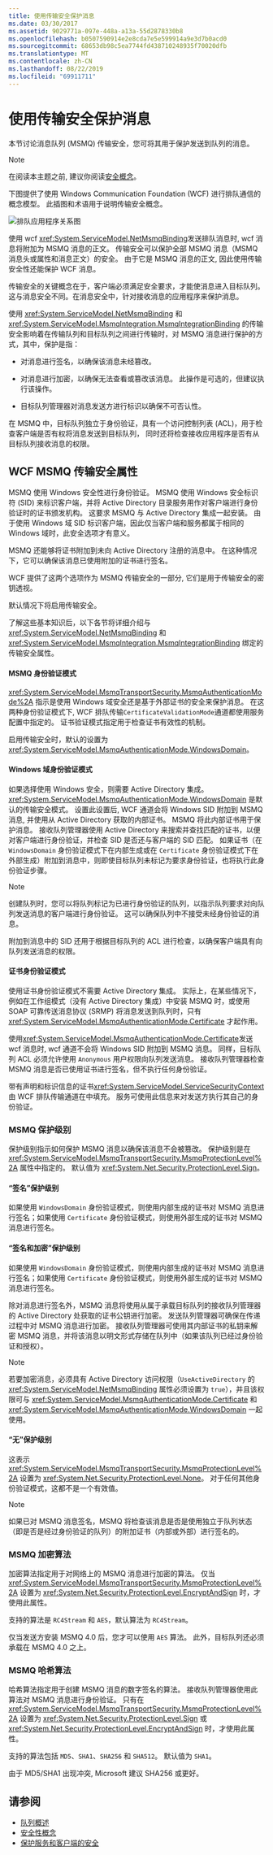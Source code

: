 ```yaml
---
title: 使用传输安全保护消息
ms.date: 03/30/2017
ms.assetid: 9029771a-097e-448a-a13a-55d2878330b8
ms.openlocfilehash: b0507590914e2e8cda7e5e599914a9e3d7b0acd0
ms.sourcegitcommit: 68653db98c5ea7744fd438710248935f70020dfb
ms.translationtype: MT
ms.contentlocale: zh-CN
ms.lasthandoff: 08/22/2019
ms.locfileid: "69911711"
---
```

# <a name="securing-messages-using-transport-security"></a>使用传输安全保护消息
本节讨论消息队列 (MSMQ) 传输安全，您可将其用于保护发送到队列的消息。  
  
> [!NOTE]
> 在阅读本主题之前, 建议你阅读[安全概念](../../../../docs/framework/wcf/feature-details/security-concepts.md)。  
  
 下图提供了使用 Windows Communication Foundation (WCF) 进行排队通信的概念模型。 此插图和术语用于说明传输安全概念。  
  
 ![排队应用程序关系图](../../../../docs/framework/wcf/feature-details/media/distributed-queue-figure.jpg "分布式队列-图表")  
  
 使用 wcf <xref:System.ServiceModel.NetMsmqBinding>发送排队消息时, wcf 消息将附加为 MSMQ 消息的正文。 传输安全可以保护全部 MSMQ 消息（MSMQ 消息头或属性和消息正文）的安全。 由于它是 MSMQ 消息的正文, 因此使用传输安全性还能保护 WCF 消息。  
  
 传输安全的关键概念在于，客户端必须满足安全要求，才能使消息进入目标队列。 这与消息安全不同。在消息安全中，针对接收消息的应用程序来保护消息。  
  
 使用 <xref:System.ServiceModel.NetMsmqBinding> 和 <xref:System.ServiceModel.MsmqIntegration.MsmqIntegrationBinding> 的传输安全影响着在传输队列和目标队列之间进行传输时，对 MSMQ 消息进行保护的方式，其中，保护是指：  
  
- 对消息进行签名，以确保该消息未经篡改。  
  
- 对消息进行加密，以确保无法查看或篡改该消息。 此操作是可选的，但建议执行该操作。  
  
- 目标队列管理器对消息发送方进行标识以确保不可否认性。  
  
 在 MSMQ 中，目标队列独立于身份验证，具有一个访问控制列表 (ACL)，用于检查客户端是否有权将消息发送到目标队列， 同时还将检查接收应用程序是否有从目标队列接收消息的权限。  
  
## <a name="wcf-msmq-transport-security-properties"></a>WCF MSMQ 传输安全属性  
 MSMQ 使用 Windows 安全性进行身份验证。 MSMQ 使用 Windows 安全标识符 (SID) 来标识客户端，并将 Active Directory 目录服务用作对客户端进行身份验证时的证书颁发机构。 这要求 MSMQ 与 Active Directory 集成一起安装。 由于使用 Windows 域 SID 标识客户端，因此仅当客户端和服务都属于相同的 Windows 域时，此安全选项才有意义。  
  
 MSMQ 还能够将证书附加到未向 Active Directory 注册的消息中。 在这种情况下，它可以确保该消息已使用附加的证书进行签名。  
  
 WCF 提供了这两个选项作为 MSMQ 传输安全的一部分, 它们是用于传输安全的密钥透视。  
  
 默认情况下将启用传输安全。  
  
 了解这些基本知识后，以下各节将详细介绍与 <xref:System.ServiceModel.NetMsmqBinding> 和 <xref:System.ServiceModel.MsmqIntegration.MsmqIntegrationBinding> 绑定的传输安全属性。  
  
#### <a name="msmq-authentication-mode"></a>MSMQ 身份验证模式  
 <xref:System.ServiceModel.MsmqTransportSecurity.MsmqAuthenticationMode%2A> 指示是使用 Windows 域安全还是基于外部证书的安全来保护消息。 在这两种身份验证模式下, WCF 排队传输`CertificateValidationMode`通道都使用服务配置中指定的。 证书验证模式指定用于检查证书有效性的机制。  
  
 启用传输安全时，默认的设置为 <xref:System.ServiceModel.MsmqAuthenticationMode.WindowsDomain>。  
  
#### <a name="windows-domain-authentication-mode"></a>Windows 域身份验证模式  
 如果选择使用 Windows 安全，则需要 Active Directory 集成。 <xref:System.ServiceModel.MsmqAuthenticationMode.WindowsDomain> 是默认的传输安全模式。 设置此设置后, WCF 通道会将 Windows SID 附加到 MSMQ 消息, 并使用从 Active Directory 获取的内部证书。 MSMQ 将此内部证书用于保护消息。 接收队列管理器使用 Active Directory 来搜索并查找匹配的证书，以便对客户端进行身份验证，并检查 SID 是否还与客户端的 SID 匹配。 如果证书（在 `WindowsDomain` 身份验证模式下在内部生成或在 `Certificate` 身份验证模式下在外部生成）附加到消息中，则即使目标队列未标记为要求身份验证，也将执行此身份验证步骤。  
  
> [!NOTE]
> 创建队列时，您可以将队列标记为已进行身份验证的队列，以指示队列要求对向队列发送消息的客户端进行身份验证。 这可以确保队列中不接受未经身份验证的消息。  
  
 附加到消息中的 SID 还用于根据目标队列的 ACL 进行检查，以确保客户端具有向队列发送消息的权限。  
  
#### <a name="certificate-authentication-mode"></a>证书身份验证模式  
 使用证书身份验证模式不需要 Active Directory 集成。 实际上，在某些情况下，例如在工作组模式（没有 Active Directory 集成）中安装 MSMQ 时，或使用 SOAP 可靠传送消息协议 (SRMP) 将消息发送到队列时，只有 <xref:System.ServiceModel.MsmqAuthenticationMode.Certificate> 才起作用。  
  
 使用<xref:System.ServiceModel.MsmqAuthenticationMode.Certificate>发送 wcf 消息时, wcf 通道不会将 Windows SID 附加到 MSMQ 消息。 同样，目标队列 ACL 必须允许使用 `Anonymous` 用户权限向队列发送消息。 接收队列管理器检查 MSMQ 消息是否已使用证书进行签名，但不执行任何身份验证。  
  
 带有声明和标识信息的证书<xref:System.ServiceModel.ServiceSecurityContext>由 WCF 排队传输通道在中填充。 服务可使用此信息来对发送方执行其自己的身份验证。  
  
### <a name="msmq-protection-level"></a>MSMQ 保护级别  
 保护级别指示如何保护 MSMQ 消息以确保该消息不会被篡改。 保护级别是在 <xref:System.ServiceModel.MsmqTransportSecurity.MsmqProtectionLevel%2A> 属性中指定的。 默认值为 <xref:System.Net.Security.ProtectionLevel.Sign>。  
  
#### <a name="sign-protection-level"></a>“签名”保护级别  
 如果使用 `WindowsDomain` 身份验证模式，则使用内部生成的证书对 MSMQ 消息进行签名；如果使用 `Certificate` 身份验证模式，则使用外部生成的证书对 MSMQ 消息进行签名。  
  
#### <a name="sign-and-encrypt-protection-level"></a>“签名和加密”保护级别  
 如果使用 `WindowsDomain` 身份验证模式，则使用内部生成的证书对 MSMQ 消息进行签名；如果使用 `Certificate` 身份验证模式，则使用外部生成的证书对 MSMQ 消息进行签名。  
  
 除对消息进行签名外，MSMQ 消息将使用从属于承载目标队列的接收队列管理器的 Active Directory 处获取的证书公钥进行加密。 发送队列管理器可确保在传递过程中对 MSMQ 消息进行加密。 接收队列管理器可使用其内部证书的私钥来解密 MSMQ 消息，并将该消息以明文形式存储在队列中（如果该队列已经过身份验证和授权）。  
  
> [!NOTE]
> 若要加密消息，必须具有 Active Directory 访问权限（`UseActiveDirectory` 的 <xref:System.ServiceModel.NetMsmqBinding> 属性必须设置为 `true`），并且该权限可与 <xref:System.ServiceModel.MsmqAuthenticationMode.Certificate> 和 <xref:System.ServiceModel.MsmqAuthenticationMode.WindowsDomain> 一起使用。  
  
#### <a name="none-protection-level"></a>“无”保护级别  
 这表示 <xref:System.ServiceModel.MsmqTransportSecurity.MsmqProtectionLevel%2A> 设置为 <xref:System.Net.Security.ProtectionLevel.None>。 对于任何其他身份验证模式，这都不是一个有效值。  
  
> [!NOTE]
> 如果已对 MSMQ 消息签名，MSMQ 将检查该消息是否是使用独立于队列状态（即是否是经过身份验证的队列）的附加证书（内部或外部）进行签名的。  
  
### <a name="msmq-encryption-algorithm"></a>MSMQ 加密算法  
 加密算法指定用于对网络上的 MSMQ 消息进行加密的算法。 仅当 <xref:System.ServiceModel.MsmqTransportSecurity.MsmqProtectionLevel%2A> 设置为 <xref:System.Net.Security.ProtectionLevel.EncryptAndSign> 时，才使用此属性。  
  
 支持的算法是 `RC4Stream` 和 `AES`，默认算法为 `RC4Stream`。  
  
 仅当发送方安装 MSMQ 4.0 后，您才可以使用 `AES` 算法。 此外，目标队列还必须承载在 MSMQ 4.0 之上。  
  
### <a name="msmq-hash-algorithm"></a>MSMQ 哈希算法  
 哈希算法指定用于创建 MSMQ 消息的数字签名的算法。 接收队列管理器使用此算法对 MSMQ 消息进行身份验证。 只有在 <xref:System.ServiceModel.MsmqTransportSecurity.MsmqProtectionLevel%2A> 设置为 <xref:System.Net.Security.ProtectionLevel.Sign> 或 <xref:System.Net.Security.ProtectionLevel.EncryptAndSign> 时，才使用此属性。  
  
 支持的算法包括 `MD5`、`SHA1`、`SHA256` 和 `SHA512`。 默认值为 `SHA1`。

 由于 MD5/SHA1 出现冲突, Microsoft 建议 SHA256 或更好。
  
## <a name="see-also"></a>请参阅

- [队列概述](queues-overview.md)
- [安全性概念](../../../../docs/framework/wcf/feature-details/security-concepts.md)
- [保护服务和客户端的安全](../../../../docs/framework/wcf/feature-details/securing-services-and-clients.md)
